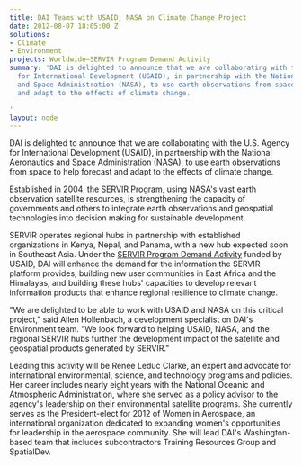 ```yaml
---
title: DAI Teams with USAID, NASA on Climate Change Project
date: 2012-08-07 18:05:00 Z
solutions:
- Climate
- Environment
projects: Worldwide—SERVIR Program Demand Activity
summary: 'DAI is delighted to announce that we are collaborating with the U.S. Agency
  for International Development (USAID), in partnership with the National Aeronautics
  and Space Administration (NASA), to use earth observations from space to help forecast
  and adapt to the effects of climate change.

'
layout: node
---
```


DAI is delighted to announce that we are collaborating with the U.S. Agency for International Development (USAID), in partnership with the National Aeronautics and Space Administration (NASA), to use earth observations from space to help forecast and adapt to the effects of climate change.

Established in 2004, the [SERVIR Program][1], using NASA's vast earth observation satellite resources, is strengthening the capacity of governments and others to integrate earth observations and geospatial technologies into decision making for sustainable development.

SERVIR operates regional hubs in partnership with established organizations in Kenya, Nepal, and Panama, with a new hub expected soon in Southeast Asia. Under the [SERVIR Program Demand Activity][2] funded by USAID, DAI will enhance the demand for the information the SERVIR platform provides, building new user communities in East Africa and the Himalayas, and building these hubs' capacities to develop relevant information products that enhance regional resilience to climate change.

"We are delighted to be able to work with USAID and NASA on this critical project," said Allen Hollenbach, a development specialist on DAI's Environment team. "We look forward to helping USAID, NASA, and the regional SERVIR hubs further the development impact of the satellite and geospatial products generated by SERVIR."

Leading this activity will be Renée Leduc Clarke, an expert and advocate for international environmental, science, and technology programs and policies. Her career includes nearly eight years with the National Oceanic and Atmospheric Administration, where she served as a policy advisor to the agency's leadership on their environmental satellite programs. She currently serves as the President-elect for 2012 of Women in Aerospace, an international organization dedicated to expanding women's opportunities for leadership in the aerospace community. She will lead DAI's Washington-based team that includes subcontractors Training Resources Group and SpatialDev.

[1]: http://www.servirglobal.net
[2]: /our-work/projects/worldwide-servir-program-demand-activity
